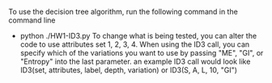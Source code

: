 To use the decision tree algorithm, run the following command in the command line
 - python ./HW1-ID3.py
To change what is being tested, you can alter the code to use attributes set 1, 2, 3, 4.
When using the ID3 call, you can specify which of the variations you want to use by passing "ME", "GI", or "Entropy" into the last parameter.
an example ID3 call would look like ID3(set, attributes, label, depth, variation) or ID3(S, A, L, 10, "GI")